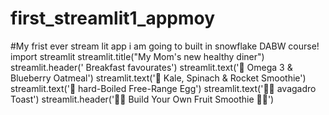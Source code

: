 # first_streamlit1_appmoy
#My frist ever stream lit app i am going to built in snowflake DABW course!
import streamlit
streamlit.title("My Mom's new healthy diner")
streamlit.header(' Breakfast favourates')
streamlit.text('🥣 Omega 3 & Blueberry Oatmeal')
streamlit.text('🥗 Kale, Spinach & Rocket Smoothie')
streamlit.text('🐔 hard-Boiled Free-Range Egg')
streamlit.text('🥑🍞 avagadro Toast')
streamlit.header('🍌🥭 Build Your Own Fruit Smoothie 🥝🍇')
